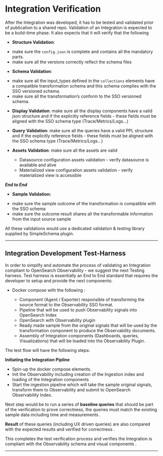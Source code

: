 # Integration Verification

After the Integration was developed, it has to be tested and validated prior of publication to a shared repo.
Validation of an Integration is expected to be a build-time phase. It also expects that it will verify that the following

- **Structure Validation**:

* make sure the `config.json` is complete and contains all the mandatory parts.
* make sure all the versions correctly reflect the schema files

- **Schema Validation**:

* make sure all the input_types defined in the `collections` elements have a compatible transformation schema and this schema complies with the SSO versioned schema.
* make sure all the transformation’s conform to the SSO versioned schema.

- **Display Validation**:  make sure all the display components have a valid json structure and if the explicitly reference fields - these fields must be aligned with the SSO schema type (Trace/Metrics/Logs...)

- **Query** **Validation**:  make sure all the queries have a valid PPL structure and if the explicitly reference fields - these fields must be aligned with the SSO schema type (Trace/Metrics/Logs...)
 
- **Assets** **Validation**:  make sure all the assets are valid 
  
  - Datasource configuration assets validation - verify datasource is available and alive
  - Materialized view configuration assets validation - verify materialized view is accessible

***_End to End_***
- **Sample Validation:**

* make sure the sample outcome of the transformation is compatible with the SSO schema
* make sure the outcome result shares all the transformable information from the input source sample

All these validations would use a dedicated validation & testing library supplied by SimpleSchema plugin.
* * *

## Integration Development Test-Harness

In order to simplify and automate the process of validating an Integration compliant to OpenSearch Observability - we suggest the next Testing harness. Test harness is essentially an End to End standard that requires the developer to setup and provide the next components:

- Docker compose with the following :

    * Component (Agent / Exporter) responsible of transforming the source format to the Observability SSO format.
    * Pipeline that will be used to push Observability signals into OpenSearch Index
    * OpenSearch with Observability plugin
    * Ready made sample from the original signals that will be used by the transformation component to produce the Observability documents.
    * Assembly of Integration components (Dashboards, queries, Visualizations) that will be loaded into the Observability Plugin.

The test flow will have the following steps:

**Initiating the Integration Pipline**
-  Spin-up the docker compose elements.
-  Init the Observability including creation of the Ingestion index and loading of the Integration components
-  Start the ingestion pipeline which will take the sample original signals, transform them to Observability and submit to OpenSearch Observability Index.

Next step would be to run a series of **baseline queries** that should be part of the verification to prove correctness, the queries must match the existing sample data including time and measurements .

**Result** of these queries (including UX driven queries) are also compared with the expected results and verified for correctness .

This completes the test verification process and verifies the Integration is compliant with the Observability schema and visual components .

* * *
